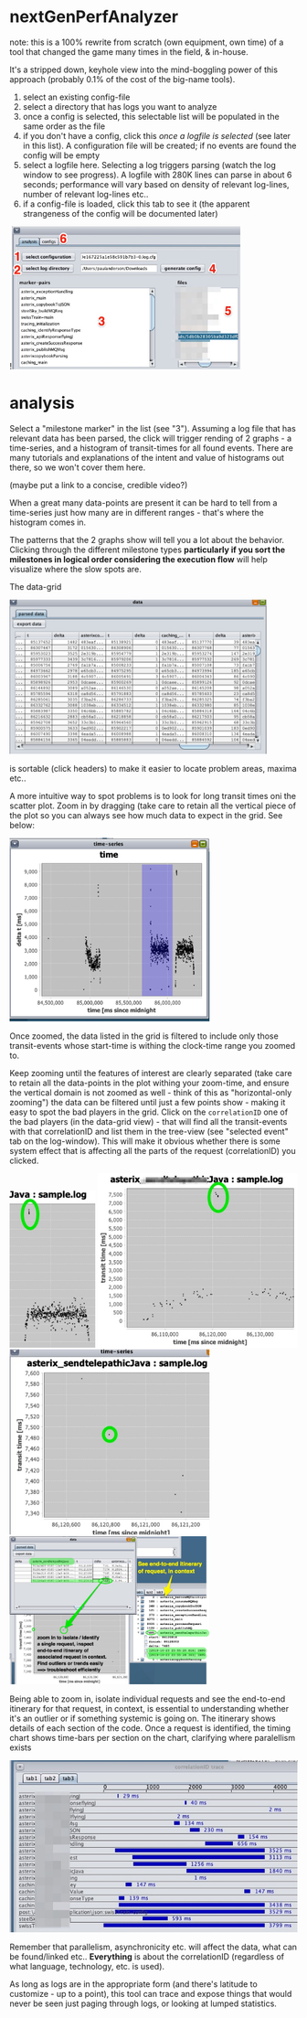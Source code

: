 # nextGenPerfAnalyzer

note: this is a 100% rewrite from scratch (own equipment, own time) of a tool that changed the game many times in the field, & in-house.

It's a stripped down, keyhole view into the mind-boggling power of this approach (probably 0.1% of the cost of the big-name tools). 

1. select an existing config-file
1. select a directory that has logs you want to analyze
1. once a config is selected, this selectable list will be populated in the same order as the file
1. if you don't have a config, click this *once a logfile is selected* (see later in this list). A configuration file will be created; if no events are found the config will be empty
1. select a logfile here. Selecting a log triggers parsing (watch the log window to see progress). A logfile with 280K lines can parse in about 6 seconds; performance will vary based on density of relevant log-lines, number of relevant log-lines etc..
1. if a config-file is loaded, click this tab to see it (the apparent strangeness of the config will be documented later)

!<img src="./doc/img/analysisAndConfigs.jpg" width="400"/>

# analysis

Select a "milestone marker" in the list (see "3"). Assuming a log file that has relevant data has been parsed, the click will trigger rending of 2 graphs - a time-series, and a histogram of transit-times for all found events. There are many tutorials and explanations of the intent and value of histograms out there, so we won't cover them here.

(maybe put a link to a concise, credible video?)

When a great many data-points are present  it can be hard to tell from a time-series just how many are in different ranges - that's where the histogram comes in.

The patterns that the 2 graphs show will tell you a lot about the behavior. Clicking through the different milestone types **particularly if you sort the milestones in logical order considering the execution flow** will help visualize where the slow spots are.

The data-grid

<img src="./doc/img/datagrid.png" width="450"/> 

is sortable (click headers) to make it easier to locate problem areas, maxima etc..

A more intuitive way to spot problems is to look for long transit times oni the scatter plot. Zoom in by dragging (take care to retain all the vertical piece of the plot so you can always see how much data to expect in the grid. See below:

<img src="./doc/img/zooming.png" width="350"/>

Once zoomed, the data listed in the grid is filtered to include only those transit-events whose start-time is withing the clock-time range you zoomed to. 

Keep zooming until the features of interest are clearly separated (take care to retain all the data-points in the plot withing your zoom-time, and ensure the vertical domain is not zoomed as well - think of this as "horizontal-only zooming") the data can be filtered until just a few points show - making it easy to spot the bad players in the grid. Click on the `correlationID` one of the bad players (in the data-grid view) - that will find all the transit-events with that correlationID and list them in the tree-view (see "selected event" tab on the log-window). This will make it obvious whether there is some system effect that is affecting all the parts of the request (correlationID) you clicked.

<img src="./doc/img/isolate1.jpg" width="150"/>

<img src="./doc/img/isolate2.jpg" width="350"/>

<img src="./doc/img/isolate2a.jpg" width="350"/>

<img src="./doc/img/isolate3.jpg" width="350"/>

Being able to zoom in, isolate individual requests and see the end-to-end itinerary for that request, in context, is essential to understanding whether it's an outlier or if something systemic is going on. The itinerary shows details of each section of the code. Once a request is identified, the timing chart shows time-bars per section on the chart, clarifying where paralellism exists

<img src="./doc/img/ngpa-timing2_jpg.jpg" wdith="350"/>


Remember that parallelism, asynchronicity etc. will affect the data, what can be found/linked etc.. **Everything** is about the correlationID (regardless of what language, technology, etc. is used).

As long as logs are in the appropriate form (and there's latitude to customize - up to a point), this tool can trace and expose things that would never be seen just paging through logs, or looking at lumped statistics.
